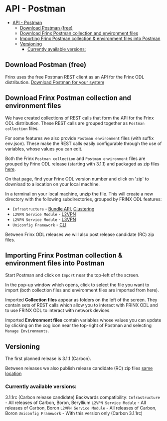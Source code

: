 # API - Postman
<!-- TOC -->

- [API - Postman](#api---postman)
    - [Download Postman (free)](#download-postman-free)
    - [Download Frinx Postman collection and environment files](#download-frinx-postman-collection-and-environment-files)
    - [Importing Frinx Postman collection & environment files into Postman](#importing-frinx-postman-collection--environment-files-into-postman)
    - [Versioning](#versioning)
        - [Currently available versions:](#currently-available-versions)

<!-- /TOC -->
## Download Postman (free)
Frinx uses the free Postman REST client as an API for the Frinx ODL distribution. [Download Postman for your system](https://www.getpostman.com/postman)

## Download Frinx Postman collection and environment files
We have created collections of REST calls that form the API for the Frinx ODL distribution.
These REST calls are grouped together as `Postman collection` files. 

For some features we also provide `Postman environment` files (with suffix env.json). These make the REST calls easily configurable through the use of variables, whose values you can edit.

Both the Frinx `Postman collection` and `Postman environment` files are grouped by Frinx ODL release (starting with 3.1.1) and packaged as zip files [here](https://github.com/FRINXio/Postman/releases). 

On that page, find your Frinx ODL version number and click on 'zip' to download to a location on your local machine. 

In a terminal on your local machine, unzip the file. This will create a new directory with the 
following subdirectories, grouped by FRINX ODL features: 

* `Infrastructure`          - [Bundle API](FRINX_Features_User_Guide/using-the-frinx-api-bundle.md), [Clustering](Operations_Manual/clustering-overview)
* `L2VPN Service Module`    - [L2VPN](FRINX_Features_User_Guide/l2vpn/l2vpn-service-module.md)
* `L2VPN Service Module`  - [L3VPN](FRINX_Features_User_Guide/l3vpn/l3vpn-service-module.md)
* `Uniconfig Framework`     - [CLI](FRINX_Features_User_Guide/cli/cli-service-module.md)

Between Frinx ODL releases we will also post release candidate (RC) zip files.

## Importing Frinx Postman collection & environment files into Postman
Start Postman and click on `Import` near the top-left of the screen.

In the pop-up window which opens, click to select the file you want to import (both collection files and environment files are imported from here). 

Imported **Collection files** appear as folders on the left of the screen. They contain sets of REST calls which allow you to interact with FRINX ODL and to use FRINX ODL to interact with network devices.

Imported **Environment files** contain variables whose values you can update by clicking on the cog icon near the top-right of Postman and selecting `Manage Environments`.

## Versioning
The first planned release is 3.1.1 (Carbon). 

Between releases we also publish release candidate (RC) zip files [same location](https://github.com/FRINXio/Postman/releases)

### Currently available versions:
3.1.1rc (Carbon release candidate)
Backwards compatibility: 
`Infrastructure`        - All releases of Carbon, Boron, Beryllium
`L2VPN Service Module`  - All releases of Carbon, Boron
`L2VPN Service Module`  - All releases of Carbon, Boron
`Uniconfig Framework`   - With this version only (Carbon 3.1.1rc)
